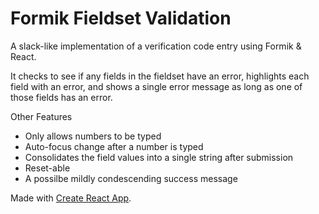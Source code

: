 # Formik Fieldset Validation

A slack-like implementation of a verification code entry using Formik & React.

It checks to see if any fields in the fieldset have an error, highlights each field with an error, and shows a single error message as long as one of those fields has an error.

Other Features
* Only allows numbers to be typed
* Auto-focus change after a number is typed
* Consolidates the field values into a single string after submission
* Reset-able
* A possilbe mildly condescending success message

Made with [Create React App](https://github.com/facebook/create-react-app).
